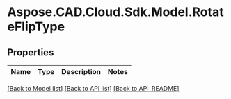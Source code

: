 # Aspose.CAD.Cloud.Sdk.Model.RotateFlipType
## Properties

Name | Type | Description | Notes
------------ | ------------- | ------------- | -------------

[[Back to Model list]](API_README.md#documentation-for-models) [[Back to API list]](API_README.md#documentation-for-api-endpoints) [[Back to API_README]](API_README.md)


